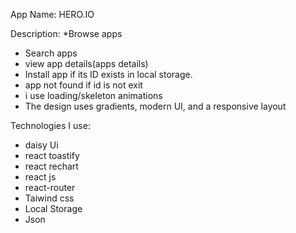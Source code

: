 App Name: HERO.IO

Description: 
*Browse apps
* Search apps
* view app details(apps details)
* Install app if its ID exists in local storage.
* app not found if id is not exit
* i use loading/skeleton animations
* The design uses gradients, modern UI, and a responsive layout
  
Technologies I use:
* daisy Ui
*  react toastify
* react rechart
* react js
* react-router
* Taiwind css
* Local Storage
* Json
   
